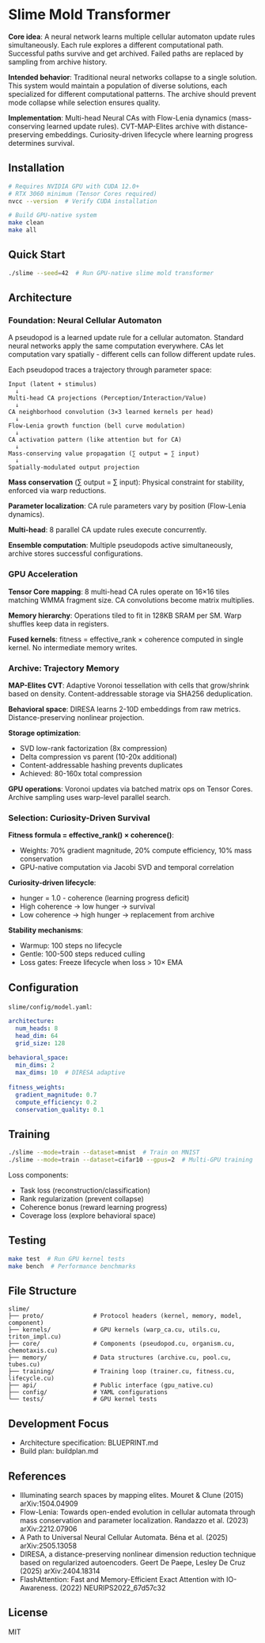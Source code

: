 # Slime Mold Transformer

**Core idea**: A neural network learns multiple cellular automaton update rules simultaneously. Each rule explores a different computational path. Successful paths survive and get archived. Failed paths are replaced by sampling from archive history.

**Intended behavior**: Traditional neural networks collapse to a single solution. This system would maintain a population of diverse solutions, each specialized for different computational patterns. The archive should prevent mode collapse while selection ensures quality.

**Implementation**: Multi-head Neural CAs with Flow-Lenia dynamics (mass-conserving learned update rules). CVT-MAP-Elites archive with distance-preserving embeddings. Curiosity-driven lifecycle where learning progress determines survival.

## Installation

```bash
# Requires NVIDIA GPU with CUDA 12.0+
# RTX 3060 minimum (Tensor Cores required)
nvcc --version  # Verify CUDA installation

# Build GPU-native system
make clean
make all
```

## Quick Start

```bash
./slime --seed=42  # Run GPU-native slime mold transformer
```

## Architecture

### Foundation: Neural Cellular Automaton

A pseudopod is a learned update rule for a cellular automaton. Standard neural networks apply the same computation everywhere. CAs let computation vary spatially - different cells can follow different update rules.

Each pseudopod traces a trajectory through parameter space:

```
Input (latent + stimulus)
  ↓
Multi-head CA projections (Perception/Interaction/Value)
  ↓
CA neighborhood convolution (3×3 learned kernels per head)
  ↓
Flow-Lenia growth function (bell curve modulation)
  ↓
CA activation pattern (like attention but for CA)
  ↓
Mass-conserving value propagation (∑ output = ∑ input)
  ↓
Spatially-modulated output projection
```

**Mass conservation** (∑ output = ∑ input): Physical constraint for stability, enforced via warp reductions.

**Parameter localization**: CA rule parameters vary by position (Flow-Lenia dynamics).

**Multi-head**: 8 parallel CA update rules execute concurrently.

**Ensemble computation**: Multiple pseudopods active simultaneously, archive stores successful configurations.

### GPU Acceleration

**Tensor Core mapping**: 8 multi-head CA rules operate on 16×16 tiles matching WMMA fragment size. CA convolutions become matrix multiplies.

**Memory hierarchy**: Operations tiled to fit in 128KB SRAM per SM. Warp shuffles keep data in registers.

**Fused kernels**: fitness = effective_rank × coherence computed in single kernel. No intermediate memory writes.

### Archive: Trajectory Memory

**MAP-Elites CVT**: Adaptive Voronoi tessellation with cells that grow/shrink based on density. Content-addressable storage via SHA256 deduplication.

**Behavioral space**: DIRESA learns 2-10D embeddings from raw metrics. Distance-preserving nonlinear projection.

**Storage optimization**: 
- SVD low-rank factorization (8x compression)
- Delta compression vs parent (10-20x additional)
- Content-addressable hashing prevents duplicates
- Achieved: 80-160x total compression

**GPU operations**: Voronoi updates via batched matrix ops on Tensor Cores. Archive sampling uses warp-level parallel search.

### Selection: Curiosity-Driven Survival

**Fitness formula = effective_rank() × coherence()**:
- Weights: 70% gradient magnitude, 20% compute efficiency, 10% mass conservation
- GPU-native computation via Jacobi SVD and temporal correlation

**Curiosity-driven lifecycle**: 
- hunger = 1.0 - coherence (learning progress deficit)
- High coherence → low hunger → survival
- Low coherence → high hunger → replacement from archive

**Stability mechanisms**: 
- Warmup: 100 steps no lifecycle
- Gentle: 100-500 steps reduced culling
- Loss gates: Freeze lifecycle when loss > 10× EMA

## Configuration

`slime/config/model.yaml`:

```yaml
architecture:
  num_heads: 8
  head_dim: 64
  grid_size: 128
  
behavioral_space:
  min_dims: 2
  max_dims: 10  # DIRESA adaptive
  
fitness_weights:
  gradient_magnitude: 0.7
  compute_efficiency: 0.2
  conservation_quality: 0.1
```

## Training

```bash
./slime --mode=train --dataset=mnist  # Train on MNIST
./slime --mode=train --dataset=cifar10 --gpus=2  # Multi-GPU training
```

Loss components:
- Task loss (reconstruction/classification)
- Rank regularization (prevent collapse)
- Coherence bonus (reward learning progress)
- Coverage loss (explore behavioral space)

## Testing

```bash
make test  # Run GPU kernel tests
make bench  # Performance benchmarks
```

## File Structure

```
slime/
├── proto/              # Protocol headers (kernel, memory, model, component)
├── kernels/            # GPU kernels (warp_ca.cu, utils.cu, triton_impl.cu)
├── core/               # Components (pseudopod.cu, organism.cu, chemotaxis.cu)
├── memory/             # Data structures (archive.cu, pool.cu, tubes.cu)
├── training/           # Training loop (trainer.cu, fitness.cu, lifecycle.cu)
├── api/                # Public interface (gpu_native.cu)
├── config/             # YAML configurations
└── tests/              # GPU kernel tests
```

## Development Focus

- Architecture specification: BLUEPRINT.md
- Build plan: buildplan.md

## References

- Illuminating search spaces by mapping elites. Mouret & Clune (2015) arXiv:1504.04909
- Flow-Lenia: Towards open-ended evolution in cellular automata through mass conservation and parameter localization. Randazzo et al. (2023) arXiv:2212.07906
- A Path to Universal Neural Cellular Automata. Béna et al. (2025) arXiv:2505.13058
- DIRESA, a distance-preserving nonlinear dimension reduction technique based on regularized autoencoders. Geert De Paepe, Lesley De Cruz (2025) arXiv:2404.18314
- FlashAttention: Fast and Memory-Efficient Exact Attention with IO-Awareness. (2022) NEURIPS2022_67d57c32

## License

MIT
